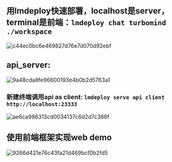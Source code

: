 ## 用lmdeploy快速部署，localhost是server，terminal是前端：`lmdeploy chat turbomind ./workspace`
![c44ec0bc6e469827d76e7d070d92ebf](https://github.com/GuoYiFantastic/InternLM_training_camp/assets/130634988/1acfb91d-d463-4d6e-b818-1f1e8ba5074f)

## api_server:
![9a48cda8fe96600193e4b0b2d5763a1](https://github.com/GuoYiFantastic/InternLM_training_camp/assets/130634988/bcb6d3c3-7600-413b-8ba8-679b26add956)

### 新建终端调用api as client: `lmdeploy serve api client http://localhost:23333`
![ae6ca986313cd0034137c6d2d7c366f](https://github.com/GuoYiFantastic/InternLM_training_camp/assets/130634988/631e723c-eee8-4977-afc0-d9bcda3efc63)

## 使用前端框架实现web demo
![9266d421e76c43fa21d469bcf0b2fd5](https://github.com/GuoYiFantastic/InternLM_training_camp/assets/130634988/43697529-406e-4b7f-a785-6f65b5ad0fd5)
